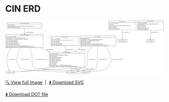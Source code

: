# CIN ERD

![CIN ERD](../assets/images/erd_cin.svg)

[🔍 View full image](../assets/images/erd_cin.svg) &nbsp;|&nbsp; [⬇️ Download SVG](../assets/images/erd_cin.svg)

[⬇️ Download DOT file](../dot/erd_cin.dot)
